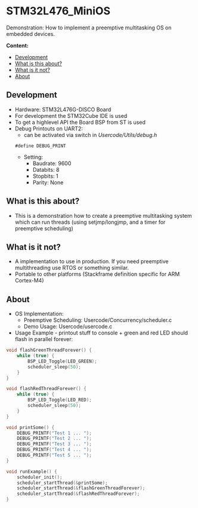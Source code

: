 <!-- omit in toc -->
# STM32L476_MiniOS

Demonstration: How to implement a preemptive multitasking OS on embedded devices.

**Content:**
- [Development](#development)
- [What is this about?](#what-is-this-about)
- [What is it not?](#what-is-it-not)
- [About](#about)

## Development
* Hardware: STM32L476G-DISCO Board
* For development the STM32Cube IDE is used
* To get a highlevel API the Board BSP from ST is used
* Debug Printouts on UART2:
  * can be activated via switch in *Usercode/Utils/debug.h*
  ```
  #define DEBUG_PRINT
  ```
  * Setting: 
    * Baudrate: 9600
    * Databits: 8
    * Stopbits: 1
    * Parity: None

## What is this about?

* This is a demonstration how to create a preemptive multitasking system which can run threads (using setjmp/longjmp, and a timer for preemptive scheduling)

## What is it not?

* A implementation to use in production. If you need preemptive multithreading use RTOS or something similar. 
* Portable to other platforms (Stackframe definition specific for ARM Cortex-M4)

## About

* OS Implementation:
  * Preemptive Scheduling: Usercode/Concurrency/scheduler.c
  * Demo Usage: Usercode/usercode.c   
* Usage Example - printout stuff to console + green and red LED should flash in parallel forever:
``` C
void flashGreenThreadForever() {
	while (true) {
		BSP_LED_Toggle(LED_GREEN);
		scheduler_sleep(50);
	}
}

void flashRedThreadForever() {
	while (true) {
		BSP_LED_Toggle(LED_RED);
		scheduler_sleep(50);
	}
}

void printSome() {
	DEBUG_PRINTF("Test 1 ... ");
	DEBUG_PRINTF("Test 2 ... ");
	DEBUG_PRINTF("Test 3 ... ");
	DEBUG_PRINTF("Test 4 ... ");
	DEBUG_PRINTF("Test 5 ... ");
}

void runExample() {
	scheduler_init();
	scheduler_startThread(&printSome);
	scheduler_startThread(&flashGreenThreadForever);
	scheduler_startThread(&flashRedThreadForever);
}
```
